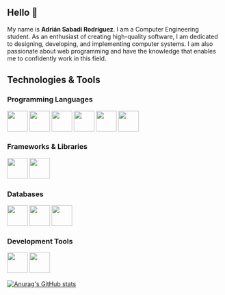 <!---
adriansabadi/adriansabadi is a ✨ special ✨ repository because its `README.md` (this file) appears on your GitHub profile.
You can click the Preview link to take a look at your changes.
--->
<link rel="stylesheet" type='text/css' href="https://cdn.jsdelivr.net/gh/devicons/devicon@latest/devicon.min.css" /> 

## Hello 👋

My name is **Adrián Sabadí Rodríguez**. I am a Computer Engineering student. As an enthusiast of creating high-quality software, I am dedicated to designing, developing, and implementing computer systems. I am also passionate about web programming and have the knowledge that enables me to confidently work in this field.

## Technologies & Tools
### Programming Languages
<img height=48 width=48 src="https://cdn.jsdelivr.net/gh/devicons/devicon@latest/icons/java/java-original.svg" />
<img height=48 width=48 src="https://cdn.jsdelivr.net/gh/devicons/devicon@latest/icons/python/python-original.svg" />
<img height=48 width=48 src="https://cdn.jsdelivr.net/gh/devicons/devicon@latest/icons/cplusplus/cplusplus-original.svg" />
<img height=48 width=48 src="https://cdn.jsdelivr.net/gh/devicons/devicon@latest/icons/html5/html5-original.svg" />
<img height=48 width=48 src="https://cdn.jsdelivr.net/gh/devicons/devicon@latest/icons/css3/css3-original.svg" />
<img height=48 width=48 src="https://cdn.jsdelivr.net/gh/devicons/devicon@latest/icons/javascript/javascript-original.svg" />

### Frameworks & Libraries
<img height=48 width=48 src="https://cdn.jsdelivr.net/gh/devicons/devicon@latest/icons/tailwindcss/tailwindcss-original.svg" />
<img height=48 width=48 src="https://cdn.jsdelivr.net/gh/devicons/devicon@latest/icons/bootstrap/bootstrap-original.svg" />

### Databases
<img height=48 width=48 src="https://cdn.jsdelivr.net/gh/devicons/devicon@latest/icons/sqlite/sqlite-original.svg" />
<img height=48 width=48 src="https://cdn.jsdelivr.net/gh/devicons/devicon@latest/icons/postgresql/postgresql-original.svg" />
<img height=48 width=48 src="https://cdn.jsdelivr.net/gh/devicons/devicon@latest/icons/mariadb/mariadb-original.svg" />

### Development Tools
<img height=48 width=48 src="https://cdn.jsdelivr.net/gh/devicons/devicon@latest/icons/vscode/vscode-original.svg" />
<img height=48 width=48 src="https://cdn.jsdelivr.net/gh/devicons/devicon@latest/icons/git/git-original.svg" />

[![Anurag's GitHub stats](https://github-readme-stats.vercel.app/api?username=adriansabadi)](https://github.com/anuraghazra/github-readme-stats)

